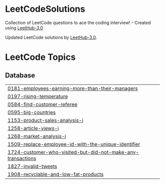 # LeetCodeSolutions

Collection of LeetCode questions to ace the coding interview! - Created using [LeetHub-3.0](https://github.com/raphaelheinz/LeetHub-3.0)

Updated LeetCode solutions by [LeetHub-3.0](https://github.com/raphaelheinz/LeetHub-3.0).

<!---LeetCode Topics Start-->
# LeetCode Topics
## Database
|  |
| ------- |
| [0181-employees-earning-more-than-their-managers](https://github.com/dan61013/LeetCodeSolutions/tree/master/0181-employees-earning-more-than-their-managers) |
| [0197-rising-temperature](https://github.com/dan61013/LeetCodeSolutions/tree/master/0197-rising-temperature) |
| [0584-find-customer-referee](https://github.com/dan61013/LeetCodeSolutions/tree/master/0584-find-customer-referee) |
| [0595-big-countries](https://github.com/dan61013/LeetCodeSolutions/tree/master/0595-big-countries) |
| [1153-product-sales-analysis-i](https://github.com/dan61013/LeetCodeSolutions/tree/master/1153-product-sales-analysis-i) |
| [1258-article-views-i](https://github.com/dan61013/LeetCodeSolutions/tree/master/1258-article-views-i) |
| [1268-market-analysis-i](https://github.com/dan61013/LeetCodeSolutions/tree/master/1268-market-analysis-i) |
| [1509-replace-employee-id-with-the-unique-identifier](https://github.com/dan61013/LeetCodeSolutions/tree/master/1509-replace-employee-id-with-the-unique-identifier) |
| [1724-customer-who-visited-but-did-not-make-any-transactions](https://github.com/dan61013/LeetCodeSolutions/tree/master/1724-customer-who-visited-but-did-not-make-any-transactions) |
| [1827-invalid-tweets](https://github.com/dan61013/LeetCodeSolutions/tree/master/1827-invalid-tweets) |
| [1908-recyclable-and-low-fat-products](https://github.com/dan61013/LeetCodeSolutions/tree/master/1908-recyclable-and-low-fat-products) |
<!---LeetCode Topics End-->